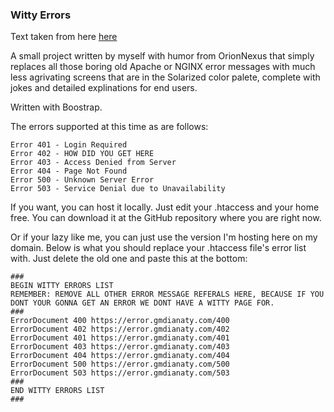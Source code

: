 ### Witty Errors ###
Text taken from here [here](https://error.gmdianaty.com)

A small project written by myself with humor from OrionNexus that simply replaces all those boring old Apache or NGINX error messages with much less agrivating screens that are in the Solarized color palete, complete with jokes and detailed explinations for end users.

Written with Boostrap.

The errors supported at this time as are follows:
```
Error 401 - Login Required
Error 402 - HOW DID YOU GET HERE
Error 403 - Access Denied from Server
Error 404 - Page Not Found
Error 500 - Unknown Server Error
Error 503 - Service Denial due to Unavailability
```

If you want, you can host it locally. Just edit your .htaccess and your home free. You can download it at the GitHub repository where you are right now.

Or if your lazy like me, you can just use the version I'm hosting here on my domain. Below is what you should replace your .htaccess file's error list with. Just delete the old one and paste this at the bottom:

```
###
BEGIN WITTY ERRORS LIST
REMEMBER: REMOVE ALL OTHER ERROR MESSAGE REFERALS HERE, BECAUSE IF YOU DONT YOUR GONNA GET AN ERROR WE DONT HAVE A WITTY PAGE FOR.
###
ErrorDocument 400 https://error.gmdianaty.com/400
ErrorDocument 402 https://error.gmdianaty.com/402
ErrorDocument 401 https://error.gmdianaty.com/401
ErrorDocument 403 https://error.gmdianaty.com/403
ErrorDocument 404 https://error.gmdianaty.com/404
ErrorDocument 500 https://error.gmdianaty.com/500
ErrorDocument 503 https://error.gmdianaty.com/503
###
END WITTY ERRORS LIST
###
```



